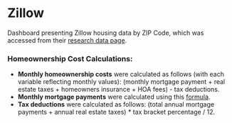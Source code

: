 # Zillow
Dashboard presenting Zillow housing data by ZIP Code, which was accessed from their [research data page](https://www.zillow.com/research/data/).

### Homeownership Cost Calculations:
- **Monthly homeownership costs** were calculated as follows (with each variable reflecting monthly values): (monthly mortgage payment + real estate taxes + homeowners insurance + HOA fees) - tax deductions.
- **Monthly mortgage payments** were calculated using this [formula](https://superuser.com/a/871411).
- **Tax deductions** were calculated as follows: (total annual mortgage payments + annual real estate taxes) * tax bracket percentage / 12.
